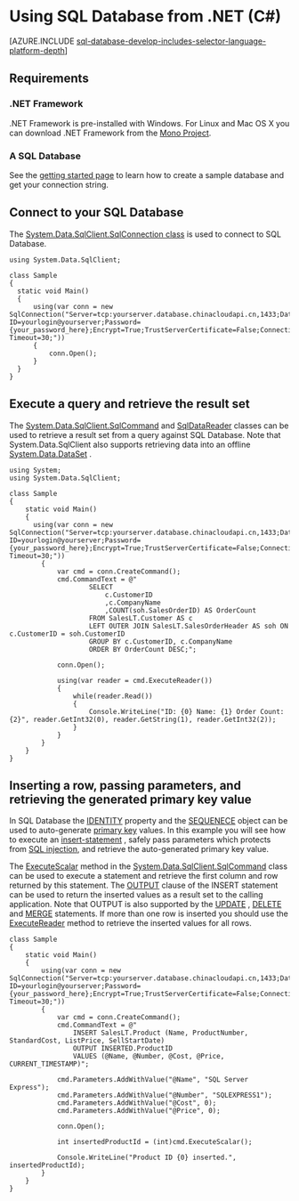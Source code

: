 <properties 
	pageTitle="Use SQL Database from .NET (C#)" 
	description="Use the sample code in this quick start to build a modern application with C# and backed by a powerful relational database in the cloud with Azure SQL Database."
	services="sql-database" 
	documentationCenter="" 
	authors="tobbox" 
	manager="jeffreyg" 
	editor=""/>


<tags
	ms.service="sql-database"
	ms.date="07/16/2015"
	wacn.date=""/>


# Using SQL Database from .NET (C#) 


[AZURE.INCLUDE [sql-database-develop-includes-selector-language-platform-depth](../includes/sql-database-develop-includes-selector-language-platform-depth.md)]


## Requirements

### .NET Framework

.NET Framework is pre-installed with Windows. For Linux and Mac OS X you can download .NET Framework from the [Mono Project](http://www.mono-project.com/).

### A SQL Database

See the [getting started page](/documentation/articles/sql-database-get-started) to learn how to create a sample database and get your connection string.  

## Connect to your SQL Database

The [System.Data.SqlClient.SqlConnection <!-- deleted by customization class](https://msdn.microsoft.com/zh-cn/library/system.data.sqlclient.sqlconnection.aspx) --><!-- keep by customization: begin --> class](https://msdn.microsoft.com/zh-CN/library/system.data.sqlclient.sqlconnection.aspx) <!-- keep by customization: end --> is used to connect to SQL Database.
```
using System.Data.SqlClient;

class Sample
{
  static void Main()
  {
	  using(var conn = new SqlConnection("Server=tcp:yourserver.database.chinacloudapi.cn,1433;Database=yourdatabase;User ID=yourlogin@yourserver;Password={your_password_here};Encrypt=True;TrustServerCertificate=False;Connection Timeout=30;"))
	  {
		  conn.Open();	
	  }
  }
}	
```

## Execute a query and retrieve the result set 

The <!-- deleted by customization [System.Data.SqlClient.SqlCommand](https://msdn.microsoft.com/zh-cn/library/system.data.sqlclient.sqlcommand.aspx) --><!-- keep by customization: begin --> [System.Data.SqlClient.SqlCommand](https://msdn.microsoft.com/zh-CN/library/system.data.sqlclient.sqlcommand.aspx) <!-- keep by customization: end --> and <!-- deleted by customization [SqlDataReader](https://msdn.microsoft.com/zh-cn/library/system.data.sqlclient.sqldatareader.aspx) --><!-- keep by customization: begin --> [SqlDataReader](https://msdn.microsoft.com/zh-CN/library/system.data.sqlclient.sqldatareader.aspx) <!-- keep by customization: end --> classes can be used to retrieve a result set from a query against SQL Database. Note that System.Data.SqlClient also supports retrieving data into an offline <!-- deleted by customization [System.Data.DataSet](https://msdn.microsoft.com/zh-cn/library/system.data.dataset.aspx) --><!-- keep by customization: begin --> [System.Data.DataSet](https://msdn.microsoft.com/zh-CN/library/system.data.dataset.aspx) <!-- keep by customization: end -->.
```
using System;
using System.Data.SqlClient;

class Sample
{
	static void Main()
	{
	  using(var conn = new SqlConnection("Server=tcp:yourserver.database.chinacloudapi.cn,1433;Database=yourdatabase;User ID=yourlogin@yourserver;Password={your_password_here};Encrypt=True;TrustServerCertificate=False;Connection Timeout=30;"))
		{
			var cmd = conn.CreateCommand();
			cmd.CommandText = @"
					SELECT 
						c.CustomerID
						,c.CompanyName
						,COUNT(soh.SalesOrderID) AS OrderCount
					FROM SalesLT.Customer AS c
					LEFT OUTER JOIN SalesLT.SalesOrderHeader AS soh ON c.CustomerID = soh.CustomerID
					GROUP BY c.CustomerID, c.CompanyName
					ORDER BY OrderCount DESC;";

			conn.Open();	
		
			using(var reader = cmd.ExecuteReader())
			{
				while(reader.Read())
				{
					Console.WriteLine("ID: {0} Name: {1} Order Count: {2}", reader.GetInt32(0), reader.GetString(1), reader.GetInt32(2));
				}
			}					
		}
	}
}

```

## Inserting a row, passing parameters, and retrieving the generated primary key value 

In SQL Database the <!-- deleted by customization [IDENTITY](https://msdn.microsoft.com/zh-cn/library/ms186775.aspx) --><!-- keep by customization: begin --> [IDENTITY](https://msdn.microsoft.com/zh-CN/library/ms186775.aspx) <!-- keep by customization: end --> property and the <!-- deleted by customization [SEQUENECE](https://msdn.microsoft.com/zh-cn/library/ff878058.aspx) --><!-- keep by customization: begin --> [SEQUENECE](https://msdn.microsoft.com/zh-CN/library/ff878058.aspx) <!-- keep by customization: end --> object can be used to auto-generate [primary <!-- deleted by customization key](https://msdn.microsoft.com/zh-cn/library/ms179610.aspx) --><!-- keep by customization: begin --> key](https://msdn.microsoft.com/zh-CN/library/ms179610.aspx) <!-- keep by customization: end --> values. In this example you will see how to execute an <!-- deleted by customization [insert-statement](https://msdn.microsoft.com/zh-cn/library/ms174335.aspx) --><!-- keep by customization: begin --> [insert-statement](https://msdn.microsoft.com/zh-CN/library/ms174335.aspx) <!-- keep by customization: end -->, safely pass parameters which protects from [SQL injection](https://msdn.microsoft.com/magazine/cc163917.aspx), and retrieve the auto-generated primary key value.

The <!-- deleted by customization [ExecuteScalar](https://msdn.microsoft.com/zh-cn/library/system.data.sqlclient.sqlcommand.executescalar.aspx) --><!-- keep by customization: begin --> [ExecuteScalar](https://msdn.microsoft.com/zh-CN/library/system.data.sqlclient.sqlcommand.executescalar.aspx) <!-- keep by customization: end --> method in the <!-- deleted by customization [System.Data.SqlClient.SqlCommand](https://msdn.microsoft.com/zh-cn/library/system.data.sqlclient.sqlcommand.aspx) --><!-- keep by customization: begin --> [System.Data.SqlClient.SqlCommand](https://msdn.microsoft.com/zh-CN/library/system.data.sqlclient.sqlcommand.aspx) <!-- keep by customization: end --> class can be used to execute a statement and retrieve the first column and row returned by this statement. The <!-- deleted by customization [OUTPUT](https://msdn.microsoft.com/zh-cn/library/ms177564.aspx) --><!-- keep by customization: begin --> [OUTPUT](https://msdn.microsoft.com/zh-CN/library/ms177564.aspx) <!-- keep by customization: end --> clause of the INSERT statement can be used to return the inserted values as a result set to the calling application. Note that OUTPUT is also supported by the <!-- deleted by customization [UPDATE](https://msdn.microsoft.com/zh-cn/library/ms177523.aspx) --><!-- keep by customization: begin --> [UPDATE](https://msdn.microsoft.com/zh-CN/library/ms177523.aspx) <!-- keep by customization: end -->, <!-- deleted by customization [DELETE](https://msdn.microsoft.com/zh-cn/library/ms189835.aspx) --><!-- keep by customization: begin --> [DELETE](https://msdn.microsoft.com/zh-CN/library/ms189835.aspx) <!-- keep by customization: end --> and <!-- deleted by customization [MERGE](https://msdn.microsoft.com/zh-cn/library/bb510625.aspx) --><!-- keep by customization: begin --> [MERGE](https://msdn.microsoft.com/zh-CN/library/bb510625.aspx) <!-- keep by customization: end --> statements. If more than one row is inserted you should use the <!-- deleted by customization [ExecuteReader](https://msdn.microsoft.com/zh-cn/library/system.data.sqlclient.sqlcommand.executereader.aspx) --><!-- keep by customization: begin --> [ExecuteReader](https://msdn.microsoft.com/zh-CN/library/system.data.sqlclient.sqlcommand.executereader.aspx) <!-- keep by customization: end --> method to retrieve the inserted values for all rows.
```
class Sample
{
    static void Main()
    {
		using(var conn = new SqlConnection("Server=tcp:yourserver.database.chinacloudapi.cn,1433;Database=yourdatabase;User ID=yourlogin@yourserver;Password={your_password_here};Encrypt=True;TrustServerCertificate=False;Connection Timeout=30;"))
        {
            var cmd = conn.CreateCommand();
            cmd.CommandText = @"
                INSERT SalesLT.Product (Name, ProductNumber, StandardCost, ListPrice, SellStartDate) 
                OUTPUT INSERTED.ProductID
                VALUES (@Name, @Number, @Cost, @Price, CURRENT_TIMESTAMP)";

            cmd.Parameters.AddWithValue("@Name", "SQL Server Express");
            cmd.Parameters.AddWithValue("@Number", "SQLEXPRESS1");
            cmd.Parameters.AddWithValue("@Cost", 0);
            cmd.Parameters.AddWithValue("@Price", 0);

            conn.Open();

            int insertedProductId = (int)cmd.ExecuteScalar();

            Console.WriteLine("Product ID {0} inserted.", insertedProductId);
        }
    }
}
```

 
